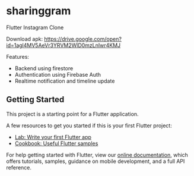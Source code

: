 # sharinggram

Flutter Instagram Clone

Download apk: https://drive.google.com/open?id=1agl4MV5AeVr3YRVM2WlD0mzLnIwr4KMJ

Features:
- Backend using firestore
- Authentication using Firebase Auth
- Realtime notification and timeline update

## Getting Started

This project is a starting point for a Flutter application.

A few resources to get you started if this is your first Flutter project:

- [Lab: Write your first Flutter app](https://flutter.dev/docs/get-started/codelab)
- [Cookbook: Useful Flutter samples](https://flutter.dev/docs/cookbook)

For help getting started with Flutter, view our
[online documentation](https://flutter.dev/docs), which offers tutorials,
samples, guidance on mobile development, and a full API reference.
